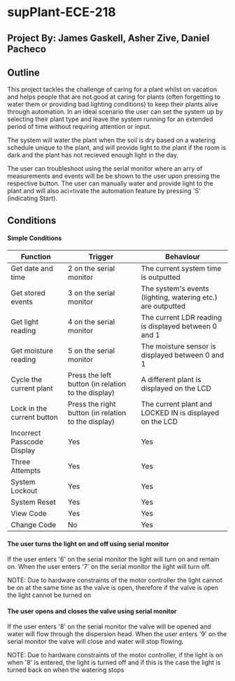 # supPlant-ECE-218

## Project By: James Gaskell, Asher Zive, Daniel Pacheco

## Outline

This project tackles the challenge of caring for a plant whilst on vacation and helps people that are not good at caring for plants (often forgetting to water them or providing bad lighting conditions) to keep their plants alive through automation. In an ideal scenario the user can set the system up by selecting their plant type and leave the system running for an extended period of time without requiring attention or input. 

The system will water the plant when the soil is dry based on a watering schedule unique to the plant, and will provide light to the plant if the room is dark and the plant has not recieved enough light in the day.

The user can troubleshoot using the serial monitor where an arry of measurements and events will be be shown to the user upon pressing the respective button. The user can manually water and provide light to the plant and will also aci=tivate the automation feature by pressing 'S' (indicating Start).

## Conditions

#### Simple Conditions

|Function|Trigger|Behaviour|
|--------|---------|------------|
|Get date and time|2 on the serial monitor|The current system time is outputted|
|Get stored events|3 on the serial monitor|The system's events (lighting, watering etc.) are outputted|
|Get light reading|4 on the serial monitor|The current LDR reading is displayed between 0 and 1|
|Get moisture reading|5 on the serial monitor|The moisture sensor is displayed between 0 and 1|
|Cycle the current plant|Press the left button (in relation to the display)|A different plant is displayed on the LCD|
|Lock in the current button|Press the right button (in relation to the display)|The current plant and LOCKED IN is displayed on the LCD|
|Incorrect Passcode Display|Yes|Yes|
|Three Attempts|Yes|Yes|
|System Lockout|Yes|Yes|
|System Reset|Yes|Yes|
|View Code|Yes|Yes|
|Change Code|No|Yes|

#### The user turns the light on and off using serial monitor

If the user enters '6' on the serial monitor the light will turn on and remain on. When the user enters '7' on the serial monitor the light will turn off.

NOTE: Due to hardware constraints of the motor controller the light cannot be on at the same time as the valve is open, therefore if the valve is open the light cannot be turned on

#### The user opens and closes the valve using serial monitor

If the user enters '8' on the serial monitor the valve will be opened and water will flow through the dispersion head. When the user enters '9' on the serial monitor the valve will close and water will stop flowing.

NOTE: Due to hardware constraints of the motor controller, if the light is on when '8' is entered, the light is turned off and if this is the case the light is turned back on when the watering stops

